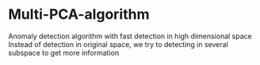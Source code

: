 # Multi-PCA-algorithm
Anomaly detection algorithm with fast detection in high dimensional space
Instead of detection in original space, we try to detecting in several subspace to get more information
